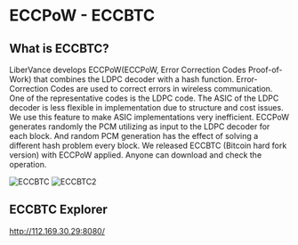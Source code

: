 # ECCPoW - ECCBTC

## What is ECCBTC?

LiberVance develops ECCPoW(ECCPoW, Error Correction Codes Proof-of-Work) that combines the LDPC decoder with a hash function. Error-Correction Codes are used to correct errors in wireless communication. One of the representative codes is the LDPC code. The ASIC of the LDPC decoder is less flexible in implementation due to structure and cost issues. We use this feature to make ASIC implementations very inefficient. ECCPoW generates randomly the PCM utilizing as input to the LDPC decoder for each block. And random PCM generation has the effect of solving a different hash problem every block. We released ECCBTC (Bitcoin hard fork version) with ECCPoW applied. Anyone can download and check the operation. 

![ECCBTC](https://user-images.githubusercontent.com/29197938/90708226-3e09df80-e2d4-11ea-82c3-b0a3f5a146d2.png)
![ECCBTC2](https://user-images.githubusercontent.com/29197938/90708313-6c87ba80-e2d4-11ea-99f3-3fc08fe78021.png)


## ECCBTC Explorer

http://112.169.30.29:8080/


